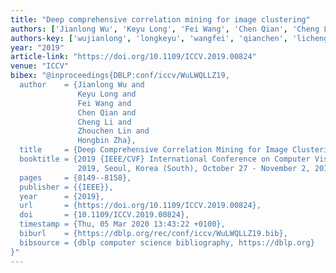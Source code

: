```yaml
---
title: "Deep comprehensive correlation mining for image clustering"
authors: ['Jianlong Wu', 'Keyu Long', 'Fei Wang', 'Chen Qian', 'Cheng Li', 'Zhouchen Lin', 'Hongbin Zha']
authors-key: ['wujianlong', 'longkeyu', 'wangfei', 'qianchen', 'licheng', 'linzhouchen', 'zhahongbin']
year: "2019"
article-link: "https://doi.org/10.1109/ICCV.2019.00824"
venue: "ICCV"
bibex: "@inproceedings{DBLP:conf/iccv/WuLWQLLZ19,
  author    = {Jianlong Wu and
               Keyu Long and
               Fei Wang and
               Chen Qian and
               Cheng Li and
               Zhouchen Lin and
               Hongbin Zha},
  title     = {Deep Comprehensive Correlation Mining for Image Clustering},
  booktitle = {2019 {IEEE/CVF} International Conference on Computer Vision, {ICCV}
               2019, Seoul, Korea (South), October 27 - November 2, 2019},
  pages     = {8149--8158},
  publisher = {{IEEE}},
  year      = {2019},
  url       = {https://doi.org/10.1109/ICCV.2019.00824},
  doi       = {10.1109/ICCV.2019.00824},
  timestamp = {Thu, 05 Mar 2020 13:43:22 +0100},
  biburl    = {https://dblp.org/rec/conf/iccv/WuLWQLLZ19.bib},
  bibsource = {dblp computer science bibliography, https://dblp.org}
}"
---
```

